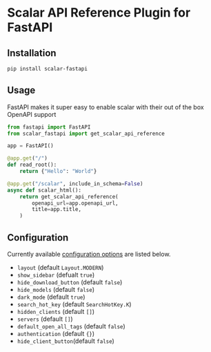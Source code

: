 # Scalar API Reference Plugin for FastAPI

## Installation

```bash
pip install scalar-fastapi
```

## Usage

FastAPI makes it super easy to enable scalar with their out of the box OpenAPI support

```python
from fastapi import FastAPI
from scalar_fastapi import get_scalar_api_reference

app = FastAPI()

@app.get("/")
def read_root():
    return {"Hello": "World"}

@app.get("/scalar", include_in_schema=False)
async def scalar_html():
    return get_scalar_api_reference(
        openapi_url=app.openapi_url,
        title=app.title,
    )
```

## Configuration

Currently available [configuration options](https://guides.scalar.com/scalar/scalar-api-references/configuration) are listed below.

- `layout` (default `Layout.MODERN`)
- `show_sidebar` (defualt `true`)
- `hide_download_button` (default `false`)
- `hide_models` (default `false`)
- `dark_mode` (default `true`)
- `search_hot_key` (default `SearchHotKey.K`)
- `hidden_clients` (default `[]`)
- `servers` (default `[]`)
- `default_open_all_tags` (default `false`)
- `authentication` (default `{}`)
- `hide_client_button`(default `false`)


